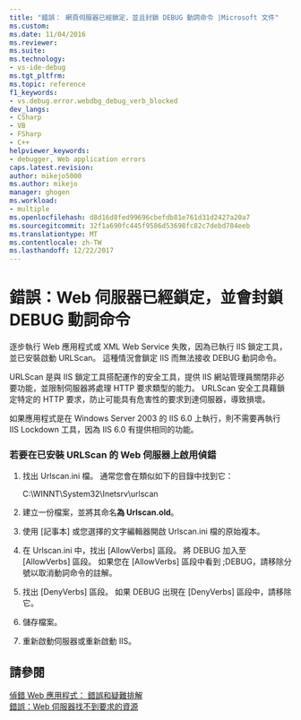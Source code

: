 ```yaml
---
title: "錯誤： 網頁伺服器已經鎖定，並且封鎖 DEBUG 動詞命令 |Microsoft 文件"
ms.custom: 
ms.date: 11/04/2016
ms.reviewer: 
ms.suite: 
ms.technology:
- vs-ide-debug
ms.tgt_pltfrm: 
ms.topic: reference
f1_keywords:
- vs.debug.error.webdbg_debug_verb_blocked
dev_langs:
- CSharp
- VB
- FSharp
- C++
helpviewer_keywords:
- debugger, Web application errors
caps.latest.revision: 
author: mikejo5000
ms.author: mikejo
manager: ghogen
ms.workload:
- multiple
ms.openlocfilehash: d8d16d8fed99696cbefdb81e761d31d2427a20a7
ms.sourcegitcommit: 32f1a690fc445f9586d53698fc82c7debd784eeb
ms.translationtype: MT
ms.contentlocale: zh-TW
ms.lasthandoff: 12/22/2017
---
```

# <a name="error-the-web-server-has-been-locked-down-and-is-blocking-the-debug-verb"></a>錯誤：Web 伺服器已經鎖定，並會封鎖 DEBUG 動詞命令
逐步執行 Web 應用程式或 XML Web Service 失敗，因為已執行 IIS 鎖定工具，並已安裝啟動 URLScan。 這種情況會鎖定 IIS 而無法接收 DEBUG 動詞命令。  
  
 URLScan 是與 IIS 鎖定工具搭配運作的安全工具，提供 IIS 網站管理員關閉非必要功能，並限制伺服器將處理 HTTP 要求類型的能力。 URLScan 安全工具藉鎖定特定的 HTTP 要求，防止可能具有危害性的要求到達伺服器，導致損壞。  
  
 如果應用程式是在 Windows Server 2003 的 IIS 6.0 上執行，則不需要再執行 IIS Lockdown 工具，因為 IIS 6.0 有提供相同的功能。  
  
### <a name="to-enable-debugging-on-a-web-server-with-urlscan-installed"></a>若要在已安裝 URLScan 的 Web 伺服器上啟用偵錯  
  
1.  找出 Urlscan.ini 檔。 通常您會在類似如下的目錄中找到它：  
  
     C:\WINNT\System32\Inetsrv\urlscan  
  
2.  建立一份檔案，並將其命名**為 Urlscan.old**。  
  
3.  使用 [記事本] 或您選擇的文字編輯器開啟 Urlscan.ini 檔的原始複本。  
  
4.  在 Urlscan.ini 中，找出 [AllowVerbs] 區段。 將 DEBUG 加入至 [AllowVerbs] 區段。 如果您在 [AllowVerbs] 區段中看到 ;DEBUG，請移除分號以取消動詞命令的註解。  
  
5.  找出 [DenyVerbs] 區段。 如果 DEBUG 出現在 [DenyVerbs] 區段中，請移除它。  
  
6.  儲存檔案。  
  
7.  重新啟動伺服器或重新啟動 IIS。  
  
## <a name="see-also"></a>請參閱  
 [偵錯 Web 應用程式： 錯誤和疑難排解](../debugger/debugging-web-applications-errors-and-troubleshooting.md)   
 [錯誤：Web 伺服器找不到要求的資源](../debugger/error-the-web-server-could-not-find-the-requested-resource.md)